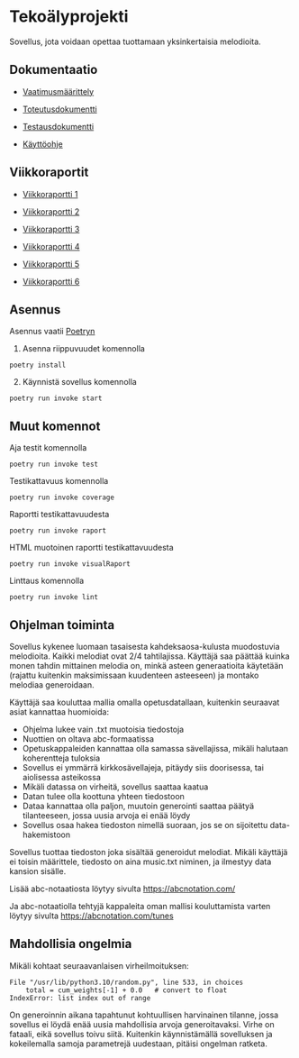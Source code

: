 # Tekoälyprojekti

Sovellus, jota voidaan opettaa tuottamaan yksinkertaisia melodioita.

## Dokumentaatio

- [Vaatimusmäärittely](https://github.com/codePercidae/algo_projekti/blob/main/documentation/requirement_spesification.md)

- [Toteutusdokumentti](https://github.com/codePercidae/algo_projekti/blob/main/documentation/completition_documentation.md)

- [Testausdokumentti](https://github.com/codePercidae/algo_projekti/blob/main/documentation/test_documentation.md)

- [Käyttöohje](https://github.com/codePercidae/algo_projekti/blob/main/documentation/manual.md)

## Viikkoraportit

- [Viikkoraportti 1](https://github.com/codePercidae/algo_projekti/blob/main/documentation/Viikkoraportti_1.md)

- [Viikkoraportti 2](https://github.com/codePercidae/algo_projekti/blob/main/documentation/Viikkoraportti_2.md)

- [Viikkoraportti 3](https://github.com/codePercidae/algo_projekti/blob/main/documentation/Viikkoraportti_3.md)

- [Viikkoraportti 4](https://github.com/codePercidae/algo_projekti/blob/main/documentation/Viikkoraportti_4.md)

- [Viikkoraportti 5](https://github.com/codePercidae/algo_projekti/blob/main/documentation/Viikkoraportti_5.md)

- [Viikkoraportti 6](https://github.com/codePercidae/algo_projekti/blob/main/documentation/Viikkoraportti_6.md)

## Asennus

Asennus vaatii [Poetryn](https://python-poetry.org/)

1. Asenna riippuvuudet komennolla
```
poetry install
```

2. Käynnistä sovellus komennolla
```
poetry run invoke start
```

## Muut komennot

Aja testit komennolla
```
poetry run invoke test
```

Testikattavuus komennolla
```
poetry run invoke coverage
```

Raportti testikattavuudesta
```
poetry run invoke raport
```

HTML muotoinen raportti testikattavuudesta
```
poetry run invoke visualRaport
```

Linttaus komennolla
```
poetry run invoke lint
```

## Ohjelman toiminta
Sovellus kykenee luomaan tasaisesta kahdeksaosa-kulusta muodostuvia
melodioita. Kaikki melodiat ovat 2/4 tahtilajissa. Käyttäjä saa
päättää kuinka monen tahdin mittainen melodia on, minkä
asteen generaatioita käytetään (rajattu kuitenkin maksimissaan kuudenteen
asteeseen) ja montako melodiaa generoidaan.

Käyttäjä saa kouluttaa mallia omalla opetusdatallaan, kuitenkin seuraavat asiat kannattaa
huomioida:
- Ohjelma lukee vain .txt muotoisia tiedostoja
- Nuottien on oltava abc-formaatissa
- Opetuskappaleiden kannattaa olla samassa sävellajissa, mikäli halutaan koherentteja tuloksia
- Sovellus ei ymmärrä kirkkosävellajeja, pitäydy siis doorisessa, tai aiolisessa asteikossa
- Mikäli datassa on virheitä, sovellus saattaa kaatua
- Datan tulee olla koottuna yhteen tiedostoon
- Dataa kannattaa olla paljon, muutoin generointi saattaa päätyä tilanteeseen, jossa uusia arvoja ei enää löydy
- Sovellus osaa hakea tiedoston nimellä suoraan, jos se on sijoitettu data-hakemistoon

Sovellus tuottaa tiedoston joka sisältää generoidut melodiat. Mikäli käyttäjä ei toisin määrittele,
tiedosto on aina music.txt niminen, ja ilmestyy data kansion sisälle.

Lisää abc-notaatiosta löytyy sivulta https://abcnotation.com/

Ja abc-notaatiolla tehtyjä kappaleita oman mallisi kouluttamista varten löytyy sivulta https://abcnotation.com/tunes

## Mahdollisia ongelmia

Mikäli kohtaat seuraavanlaisen virheilmoituksen:
```
File "/usr/lib/python3.10/random.py", line 533, in choices
    total = cum_weights[-1] + 0.0   # convert to float
IndexError: list index out of range
```
On generoinnin aikana tapahtunut kohtuullisen harvinainen tilanne, jossa sovellus ei löydä enää uusia mahdollisia arvoja generoitavaksi. Virhe on fataali, eikä sovellus toivu siitä. Kuitenkin käynnistämällä sovelluksen ja kokeilemalla samoja parametrejä uudestaan, pitäisi ongelman ratketa. 
